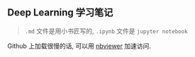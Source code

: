 ## Deep Learning 学习笔记

> `.md` 文件是用小书匠写的, `.ipynb` 文件是 `jupyter notebook`

Github 上加载很慢的话, 可以用 [nbviewer](http://nbviewer.jupyter.org/github/DCMMC/Notes/tree/master/DeepLearning/) 加速访问.
